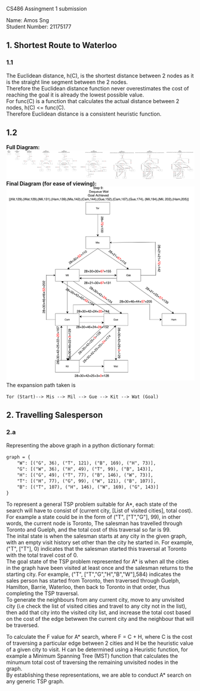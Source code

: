CS486 Assingment 1 submission

Name: Amos Sng  
Student Number: 21175177

## 1. Shortest Route to Waterloo

### 1.1
The Euclidean distance, h(C), is the shortest distance between 2 nodes as it is the straight line segment between the 2 nodes.  
Therefore the Euclidean distance function never overestimates the cost of reaching the goal it is already the lowest possible value.  
For func(C) is a function that calculates the actual distance between 2 nodes, h(C) <= func(C).  
Therefore Euclidean distance is a consistent heuristic function.

## 1.2
**Full Diagram:**   
![alt text](diagrams/Assignment1Q1.2FullDiagram.png)  
**Final Diagram (for ease of viewing):**
![alt text](diagrams/Assignment1Q1.2FinalDiag.png)
The expansion path taken is
```
Tor (Start)--> Mis --> Mil --> Gue --> Kit --> Wat (Goal)
```

## 2. Travelling Salesperson

### 2.a
Representing the above graph in a python dictionary format:

```
graph = {
    "W": [("G", 36), ("T", 121), ("B", 169), ("H", 73)],
    "G": [("W", 36), ("H", 49), ("T", 99), ("B", 143)],
    "H": [("G", 49), ("T", 77), ("B", 146), ("W", 73)],
    "T": [("H", 77), ("G", 99), ("W", 121), ("B", 107)],
    "B": [("T", 107), ("H", 146), ("W", 169), ("G", 143)]
}
```
To represent a general TSP problem suitable for A*, each state of the search will have to consist of (current city, [List of visited cities], total cost). For example a state could be in the form of ("T", ["T","G"], 99), in other words, the current node is Toronto, The salesman has travelled through Toronto and Guelph, and the total cost of this traversal so far is 99.  
The inital state is when the salesman starts at any city in the given graph, with an empty visit history set other than the city he started in. For example, ("T", ["T"], 0) indicates that the salesman started this traversal at Toronto with the total travel cost of 0.  
The goal state of the TSP problem represented for A* is when all the cities in the graph have been visited at least once and the salesman returns to the starting city. For example, ("T", ["T","G","H","B","W"],584) indicates the sales person has started from Toronto, then traversed through Guelph, Hamilton, Barrie, Waterloo, then back to Toronto in that order, thus completing the TSP traversal.  
To generate the neighbours from any current city, move to any unvisited city (i.e check the list of visited cities and travel to any city not in the list), then add that city into the visited city list, and increase the total cost based on the cost of the edge betwwen the current city and the neighbour that will be traversed.  

To calculate the F value for A* search, where F = C + H, where C is the cost of traversing a particular edge between 2 cities and H be the heuristic value of a given city to visit. H can be determined using a Heuristic function, for example a Minimum Spanning Tree (MST) function that calculates the minumum total cost of traversing the remaining unvisited nodes in the graph.  
By establishing these representations, we are able to conduct A* search on any generic TSP graph.


